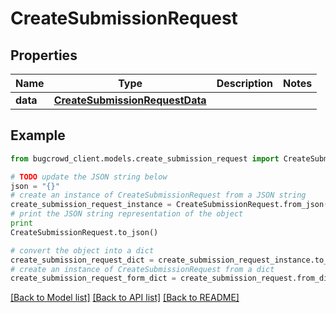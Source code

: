 # CreateSubmissionRequest


## Properties

Name | Type | Description | Notes
------------ | ------------- | ------------- | -------------
**data** | [**CreateSubmissionRequestData**](CreateSubmissionRequestData.md) |  | 

## Example

```python
from bugcrowd_client.models.create_submission_request import CreateSubmissionRequest

# TODO update the JSON string below
json = "{}"
# create an instance of CreateSubmissionRequest from a JSON string
create_submission_request_instance = CreateSubmissionRequest.from_json(json)
# print the JSON string representation of the object
print
CreateSubmissionRequest.to_json()

# convert the object into a dict
create_submission_request_dict = create_submission_request_instance.to_dict()
# create an instance of CreateSubmissionRequest from a dict
create_submission_request_form_dict = create_submission_request.from_dict(create_submission_request_dict)
```
[[Back to Model list]](../README.md#documentation-for-models) [[Back to API list]](../README.md#documentation-for-api-endpoints) [[Back to README]](../README.md)


